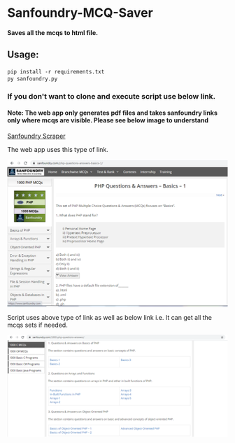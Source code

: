 # Sanfoundry-MCQ-Saver
#### Saves all the mcqs to html file.

## Usage:

```
pip install -r requirements.txt
py sanfoundry.py
```
### If you don't want to clone and execute script use below link.
#### Note: The web app only generates pdf files and takes sanfoundry links only where mcqs are visible. Please see below image to understand

[Sanfoundry Scraper](https://sanfoundry-scraper.herokuapp.com/)

The web app uses this type of link.

![Single MCQ SET](images/single_link.png)

Script uses above type of link as well as below link i.e. It can get all the mcqs sets if needed.

![Multiple MCQ SET](images/multi_link.png)
